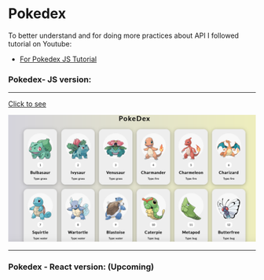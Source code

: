 # Pokedex

To better understand and for doing more practices about API I followed tutorial on Youtube:

- [For Pokedex JS Tutorial](https://www.youtube.com/watch?v=XL68br6JyYs)

### Pokedex- JS version:

---

[Click to see](https://ayerdelen.github.io/Pokedex/pokedex-js)

![.](ss.png)

---

### Pokedex - React version: (Upcoming)
